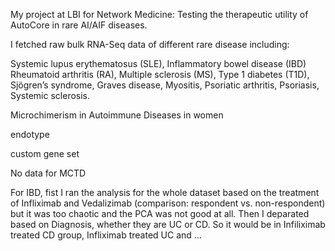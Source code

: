 My project at LBI for Network Medicine: Testing the therapeutic utility of AutoCore in rare AI/AIF diseases.

I fetched raw bulk RNA-Seq data of different rare disease including:

Systemic lupus erythematosus (SLE), Inflammatory bowel disease (IBD) Rheumatoid arthritis (RA), Multiple sclerosis (MS), Type 1 diabetes (T1D), Sjögren’s syndrome, Graves disease, Myositis, Psoriatic arthritis, Psoriasis, Systemic sclerosis.

Microchimerism in Autoimmune Diseases in women

endotype

custom gene set


No data for MCTD

For IBD, fist I ran the analysis for the whole dataset based on the treatment of Infliximab and Vedalizimab (comparison: respondent vs. non-respondent) but it was too chaotic and the PCA was not good at all. Then I deparated based on Diagnosis, whether they are UC or CD. So it would be in Infiliximab treated CD group, Infliximab treated UC and ...
